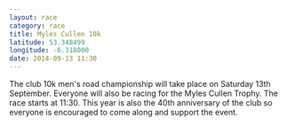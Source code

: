 ```yaml
---
layout: race
category: race
title: Myles Cullen 10k
latitude: 53.348499
longitude: -6.318000
date: 2014-09-13 11:30
---
```


The club 10k men's road championship will take place on Saturday 13th September. Everyone will also be racing for the Myles Cullen Trophy. The race starts at 11:30. This year is also the 40th anniversary of the club so everyone is encouraged to come along and support the event.
